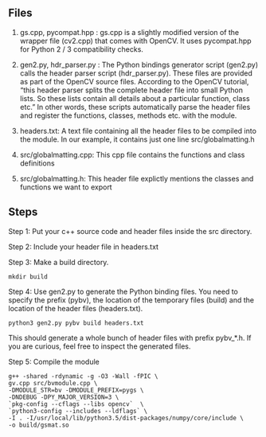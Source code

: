 ## Files ##

1. gs.cpp, pycompat.hpp : gs.cpp is a slightly modified version of the wrapper file (cv2.cpp) that comes with OpenCV. It uses pycompat.hpp for Python 2 / 3 compatibility checks.

2. gen2.py, hdr_parser.py : The Python bindings generator script (gen2.py) calls the header parser script (hdr_parser.py). These files are provided as part of the OpenCV source files. According to the OpenCV tutorial, “this header parser splits the complete header file into small Python lists. So these lists contain all details about a particular function, class etc.” In other words, these scripts automatically parse the header files and register the functions, classes, methods etc. with the module.

3. headers.txt: A text file containing all the header files to be compiled into the module. In our example, it contains just one line src/globalmatting.h

4. src/globalmatting.cpp: This cpp file contains the functions and class definitions

5. src/globalmatting.h:  This header file explictly mentions the classes and functions we want to export

## Steps ##


Step 1: Put your c++ source code and header files inside the src directory.

Step 2: Include your header file in headers.txt

Step 3: Make a build directory.

```
mkdir build
```
Step 4: Use gen2.py to generate the Python binding files. You need to specify the prefix (pybv), the location of the temporary files (build) and the location of the header files (headers.txt).
```	
python3 gen2.py pybv build headers.txt
```
This should generate a whole bunch of header files with prefix pybv_*.h. If you are curious, feel free to inspect the generated files.

Step 5: Compile the module

```
g++ -shared -rdynamic -g -O3 -Wall -fPIC \
gv.cpp src/bvmodule.cpp \
-DMODULE_STR=bv -DMODULE_PREFIX=pygs \
-DNDEBUG -DPY_MAJOR_VERSION=3 \
`pkg-config --cflags --libs opencv`  \
`python3-config --includes --ldflags` \
-I . -I/usr/local/lib/python3.5/dist-packages/numpy/core/include \
-o build/gsmat.so  
```
